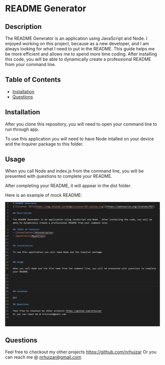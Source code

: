 # README Generator

## Description

The README Generator is an application using JavaScript and Node.  I enjoyed working on this project, because as a new developer, and I am always looking for what I need to put in the README. This guide helps me be more efficient and allows me to spend more time coding. After installing this code, you will be able to dynamically create a professional README from your command line.

## Table of Contents
* [Installation](#installation)
* [Questions](#questions)


## Installation

After you clone this repository, you will need to open your command line to run through app.

To use this application you will need to have Node intalled on your device and the Inquirer package to this folder.

## Usage

When you call Node and index.js from the command line, you will be presented with questions to complete your README.

After completing your README, it will appear in the dist folder.

Here is an example of mock README:

![Screenshot](/images/README_Screenshot.png)

## Questions  

Feel free to checkout my other projects https://github.com/nrhuizar
Or you can reach me @ nrhuizar@gmail.com
